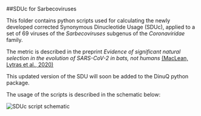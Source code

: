 ##SDUc for Sarbecoviruses

This folder contains python scripts used for calculating the newly developed corrected Synonymous Dinucleotide Usage (SDUc),
applied to a set of 69 viruses of the _Sarbecoviruses_ subgenus of the _Coronaviridae_ family. 

The metric is described in the preprint *Evidence of significant natural selection in the evolution of SARS-CoV-2 in bats, not humans* [(MacLean, Lytras et al., 2020)](https://www.biorxiv.org/content/10.1101/2020.05.28.122366v1.article-metrics)

This updated version of the SDU will soon be added to the DinuQ python package.

The usage of the scripts is described in the schematic below:


![SDUc script schematic]()